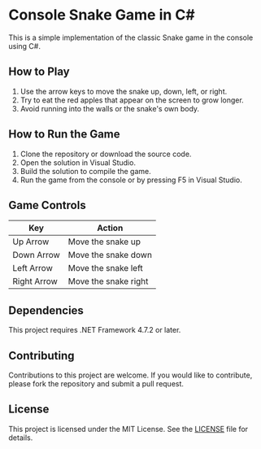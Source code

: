 # Console Snake Game in C#

This is a simple implementation of the classic Snake game in the console using C#.

## How to Play

1. Use the arrow keys to move the snake up, down, left, or right.
2. Try to eat the red apples that appear on the screen to grow longer.
3. Avoid running into the walls or the snake's own body.

## How to Run the Game

1. Clone the repository or download the source code.
2. Open the solution in Visual Studio.
3. Build the solution to compile the game.
4. Run the game from the console or by pressing F5 in Visual Studio.

## Game Controls

| Key | Action |
| --- | --- |
| Up Arrow | Move the snake up |
| Down Arrow | Move the snake down |
| Left Arrow | Move the snake left |
| Right Arrow | Move the snake right |

## Dependencies

This project requires .NET Framework 4.7.2 or later.

## Contributing

Contributions to this project are welcome. If you would like to contribute, please fork the repository and submit a pull request.

## License

This project is licensed under the MIT License. See the [LICENSE](LICENSE) file for details.
